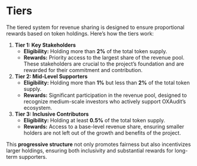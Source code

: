 # Tiers

The tiered system for revenue sharing is designed to ensure proportional rewards based on token holdings. Here’s how the tiers work:

1. **Tier 1: Key Stakeholders**
   * **Eligibility:** Holding more than **2%** of the total token supply.
   * **Rewards:** Priority access to the largest share of the revenue pool. These stakeholders are crucial to the project’s foundation and are rewarded for their commitment and contribution.
2. **Tier 2: Mid-Level Supporters**
   * **Eligibility:** Holding more than **1%** but less than **2%** of the total token supply.
   * **Rewards:** Significant participation in the revenue pool, designed to recognize medium-scale investors who actively support OXAudit’s ecosystem.
3. **Tier 3: Inclusive Contributors**
   * **Eligibility:** Holding at least **0.5%** of the total token supply.
   * **Rewards:** Access to a base-level revenue share, ensuring smaller holders are not left out of the growth and benefits of the project.

This **progressive structure** not only promotes fairness but also incentivizes larger holdings, ensuring both inclusivity and substantial rewards for long-term supporters.
